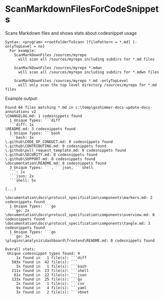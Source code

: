 # ScanMarkdownFilesForCodeSnippets
Scans Markdown files and shows stats about codesnippet usage

```console
Syntax: <program> <rootFolderToScan> [filePattern = *.md] [-onlyTopLevel = no]
  For example:
    ScanMarkDownFiles /sources/myrepo
      will scan all /sources/myrepo including subdirs for *.md files

    ScanMarkDownFiles /sources/myrepo *.mdwn
      will scan all /sources/myrepo including subdirs for *.mdwn files

    ScanMarkDownFiles /sources/myrepo *.md -onlyTopLevel
      will only scan the top level directory /sources/myrepo for *.md files
```

Example output:
```console
Found 64 files matching *.md in c:\temp\goshimmer-docs-update-docs-annotations v2
\CHANGELOG.md: 1 codesnippets found
  1 Unique Types: ```diff
  ```diff: 1x
\README.md: 3 codesnippets found
  1 Unique Types: ```bash
  ```bash: 3x
\.github\CODE_OF_CONDUCT.md: 0 codesnippets found
\.github\CONTRIBUTING.md: 0 codesnippets found
\.github\pull_request_template.md: 0 codesnippets found
\.github\SECURITY.md: 0 codesnippets found
\.github\SUPPORT.md: 0 codesnippets found
\documentation\README.md: 8 codesnippets found
  3 Unique Types: ```, ```json, ```shell
  ```: 1x
  ```json: 2x
  ```shell: 5x
  
[...]

\documentation\docs\protocol_specification\components\markers.md: 2 codesnippets found
  1 Unique Types: ```go
  ```go: 2x
\documentation\docs\protocol_specification\components\overview.md: 0 codesnippets found
\documentation\docs\protocol_specification\components\tangle.md: 3 codesnippets found
  1 Unique Types: ```go
  ```go: 3x
\plugins\analysis\dashboard\frontend\README.md: 0 codesnippets found

Overall stats:
 Unique codesnippet types found: 9
     1x found in   1 file(s): ```diff
   503x found in  42 file(s): ```
     3x found in   1 file(s): ```bash
   211x found in  23 file(s): ```shell
    61x found in  22 file(s): ```json
   133x found in  25 file(s): ```go
     2x found in   1 file(s): ```csv
     9x found in   4 file(s): ```yaml
     3x found in   2 file(s): ```vbnet

```
